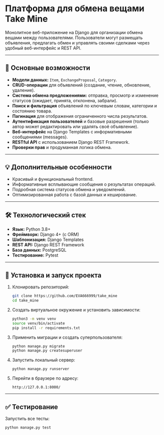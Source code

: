 
# Платформа для обмена вещами **Take Mine**

Монолитное веб-приложение на Django для организации обмена вещами между пользователями. Пользователи могут размещать объявления, предлагать обмен и управлять своими сделками через удобный веб-интерфейс и REST API.

---

## 📌 Основные возможности

- **Модели данных:** `Item`, `ExchangeProposal`, `Category`.
- **CRUD-операции** для объявлений (создание, чтение, обновление, удаление).
- **Система обмена предложениями:** отправка, просмотр и изменение статусов (ожидает, принята, отклонена, забрали).
- **Поиск и фильтрация** объявлений по ключевым словам, категории и состоянию товара.
- **Пагинация** для отображения ограниченного числа результатов.
- **Аутентификация пользователей** и базовые разрешения (только автор может редактировать или удалять своё объявление).
- **Веб-интерфейс** на Django Templates с информативными сообщениями (messages).
- **RESTful API** с использованием Django REST Framework.
- **Проверки прав** и продуманная логика обмена.

---

## 💡 Дополнительные особенности

- Красивый и функциональный frontend.
- Информативные всплывающие сообщения о результатах операций.
- Подробная система статусов обмена и уведомлений.
- Оптимизированная работа с базой данных и кеширование.

---

## 🛠 Технологический стек

- **Язык:** Python 3.8+
- **Фреймворк:** Django 4+ (с ORM)
- **Шаблонизация:** Django Templates
- **REST API:** Django REST Framework
- **База данных:** PostgreSQL
- **Тестирование:** Pytest

---

## 🚀 Установка и запуск проекта

1. Клонировать репозиторий:
   ```bash
   git clone https://github.com/EVA666999/take_mine
   cd take_mine
   ```

2. Создать виртуальное окружение и установить зависимости:
   ```bash
   python3 -m venv venv
   source venv/bin/activate
   pip install -r requirements.txt
   ```

3. Применить миграции и создать суперпользователя:
   ```bash
   python manage.py migrate
   python manage.py createsuperuser
   ```

4. Запустить локальный сервер:
   ```bash
   python manage.py runserver
   ```

5. Перейти в браузере по адресу:
   ```
   http://127.0.0.1:8000/
   ```

---

## ✅ Тестирование

Запустить все тесты:
```bash
python manage.py test
```
